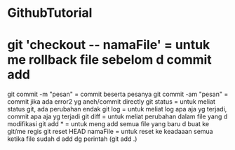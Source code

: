 # GithubTutorial



# git 'checkout -- namaFile'   = untuk me rollback file sebelom d commit add
git commit -m "pesan"  = commit beserta pesanya
git commit -am  "pesan" = commit jika ada error2 yg aneh/commit directly
git status = untuk meliat status git, ada perubahan endak
git log = untuk meliat log apa aja yg terjadi, commit apa aja yg terjadi
git diff = untuk meliat perubahan dalam file yang d modifikasi
git add * = untuk meng add semua file yang baru d buat ke git/me regis
git reset HEAD namaFile = untuk reset ke keadaaan semua ketika file sudah d add dg perintah (git add .)
